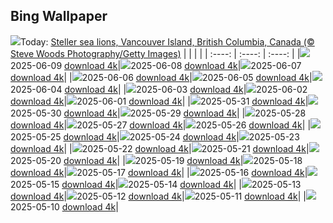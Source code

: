 ## Bing Wallpaper
![](./wallpaper/2025-06-09.jpg)Today: [Steller sea lions, Vancouver Island, British Columbia, Canada (© Steve Woods Photography/Getty Images)](./wallpaper/2025-06-09.jpg)
|      |      |      |
| :----: | :----: | :----: |
|![](./wallpaper/2025-06-09_sm.jpg)2025-06-09 [download 4k](./wallpaper/2025-06-09.jpg)|![](./wallpaper/2025-06-08_sm.jpg)2025-06-08 [download 4k](./wallpaper/2025-06-08.jpg)|![](./wallpaper/2025-06-07_sm.jpg)2025-06-07 [download 4k](./wallpaper/2025-06-07.jpg)|
|![](./wallpaper/2025-06-06_sm.jpg)2025-06-06 [download 4k](./wallpaper/2025-06-06.jpg)|![](./wallpaper/2025-06-05_sm.jpg)2025-06-05 [download 4k](./wallpaper/2025-06-05.jpg)|![](./wallpaper/2025-06-04_sm.jpg)2025-06-04 [download 4k](./wallpaper/2025-06-04.jpg)|
|![](./wallpaper/2025-06-03_sm.jpg)2025-06-03 [download 4k](./wallpaper/2025-06-03.jpg)|![](./wallpaper/2025-06-02_sm.jpg)2025-06-02 [download 4k](./wallpaper/2025-06-02.jpg)|![](./wallpaper/2025-06-01_sm.jpg)2025-06-01 [download 4k](./wallpaper/2025-06-01.jpg)|
|![](./wallpaper/2025-05-31_sm.jpg)2025-05-31 [download 4k](./wallpaper/2025-05-31.jpg)|![](./wallpaper/2025-05-30_sm.jpg)2025-05-30 [download 4k](./wallpaper/2025-05-30.jpg)|![](./wallpaper/2025-05-29_sm.jpg)2025-05-29 [download 4k](./wallpaper/2025-05-29.jpg)|
|![](./wallpaper/2025-05-28_sm.jpg)2025-05-28 [download 4k](./wallpaper/2025-05-28.jpg)|![](./wallpaper/2025-05-27_sm.jpg)2025-05-27 [download 4k](./wallpaper/2025-05-27.jpg)|![](./wallpaper/2025-05-26_sm.jpg)2025-05-26 [download 4k](./wallpaper/2025-05-26.jpg)|
|![](./wallpaper/2025-05-25_sm.jpg)2025-05-25 [download 4k](./wallpaper/2025-05-25.jpg)|![](./wallpaper/2025-05-24_sm.jpg)2025-05-24 [download 4k](./wallpaper/2025-05-24.jpg)|![](./wallpaper/2025-05-23_sm.jpg)2025-05-23 [download 4k](./wallpaper/2025-05-23.jpg)|
|![](./wallpaper/2025-05-22_sm.jpg)2025-05-22 [download 4k](./wallpaper/2025-05-22.jpg)|![](./wallpaper/2025-05-21_sm.jpg)2025-05-21 [download 4k](./wallpaper/2025-05-21.jpg)|![](./wallpaper/2025-05-20_sm.jpg)2025-05-20 [download 4k](./wallpaper/2025-05-20.jpg)|
|![](./wallpaper/2025-05-19_sm.jpg)2025-05-19 [download 4k](./wallpaper/2025-05-19.jpg)|![](./wallpaper/2025-05-18_sm.jpg)2025-05-18 [download 4k](./wallpaper/2025-05-18.jpg)|![](./wallpaper/2025-05-17_sm.jpg)2025-05-17 [download 4k](./wallpaper/2025-05-17.jpg)|
|![](./wallpaper/2025-05-16_sm.jpg)2025-05-16 [download 4k](./wallpaper/2025-05-16.jpg)|![](./wallpaper/2025-05-15_sm.jpg)2025-05-15 [download 4k](./wallpaper/2025-05-15.jpg)|![](./wallpaper/2025-05-14_sm.jpg)2025-05-14 [download 4k](./wallpaper/2025-05-14.jpg)|
|![](./wallpaper/2025-05-13_sm.jpg)2025-05-13 [download 4k](./wallpaper/2025-05-13.jpg)|![](./wallpaper/2025-05-12_sm.jpg)2025-05-12 [download 4k](./wallpaper/2025-05-12.jpg)|![](./wallpaper/2025-05-11_sm.jpg)2025-05-11 [download 4k](./wallpaper/2025-05-11.jpg)|
|![](./wallpaper/2025-05-10_sm.jpg)2025-05-10 [download 4k](./wallpaper/2025-05-10.jpg)|